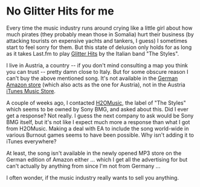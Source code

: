 # No Glitter Hits for me

Every time the music industry runs around crying like a little girl about how
much pirates (they probably mean those in Somalia) hurt their business (by
attacking tourists on expensive yachts and tankers, I guess) I sometimes start
to feel sorry for them. But this state of delusion only holds for as long as
it takes Last.fm to play [Glitter Hits][] by the Italian band "The Styles". 

I live in Austria, a country -- if you don't mind consulting a map you think
you can trust -- pretty damn close to Italy. But for some obscure reason I
can't buy the above mentioned song. It's not available in the [German Amazon store][]
(which also acts as the one for Austria), not in the Austria [iTunes Music Store][]. 

A couple of weeks ago, I contacted [H2OMusic][], the label of "The Styles" which
seems to be owned by Sony BMG, and asked about this. Did I ever get a
response? Not really. I guess the next company to ask would be Sony BMG
itself, but it's not like I expect much more a response than what I got from
H2OMusic. Making a deal with EA to include the song world-wide in various
Burnout games seems to have been possible. Why isn't adding it to iTunes
everywhere?

At least, the song isn't available in the newly opened MP3 store on the German
edition of Amazon either ... which I get all the advertising for but can't
actually by anything from since I'm not from Germany ...

I often wonder, if the music industry really wants to sell you anything.

[H2OMusic]: http://www.h2omusic.it/
[Glitter Hits]: http://www.last.fm/music/The+Styles/_/Glitter+Hits
[german amazon store]: http://www.amazon.de
[itunes music store]: http://www.apple.com/at/itunes/overview/
